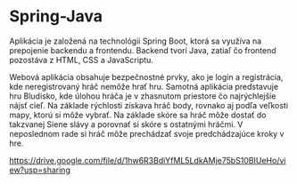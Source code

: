# Spring-Java

Aplikácia je založená na technológii Spring Boot, ktorá sa využíva na prepojenie backendu a frontendu. Backend tvorí Java, zatiaľ čo frontend pozostáva z HTML, CSS a JavaScriptu.

Webová aplikácia obsahuje bezpečnostné prvky, ako je login a registrácia, 
kde neregistrovaný hráč nemôže hrať hru. Samotná aplikácia predstavuje hru Bludisko, 
kde úlohou hráča je v zhasnutom priestore čo najrýchlejšie nájsť cieľ. 
Na základe rýchlosti získava hráč body, rovnako aj podľa veľkosti mapy, ktorú si môže vybrať. Na základe skóre sa hráč môže dostať do takzvanej Siene slávy a porovnať si skóre s ostatnými hráčmi. V neposlednom rade si hráč môže prechádzať svoje predchádzajúce kroky v hre.

https://drive.google.com/file/d/1hw6R3BdiYfML5LdkAMje75bS10BIUeHo/view?usp=sharing
